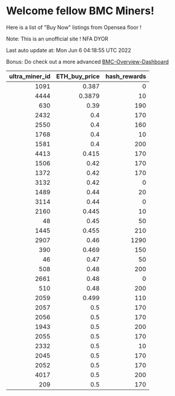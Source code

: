 # Welcome fellow BMC Miners!
Here is a list of "Buy Now" listings from Opensea floor !

Note: This is an unofficial site ! NFA DYOR

Last auto update at: Mon Jun  6 04:18:55 UTC 2022

Bonus: Do check out a more advanced [BMC-Overview-Dashboard](https://dune.com/defifunk/BMC-Overview-Dashboard)


|   ultra_miner_id |   ETH_buy_price |   hash_rewards |
|-----------------:|----------------:|---------------:|
|             1091 |          0.387  |              0 |
|             4444 |          0.3879 |             10 |
|              630 |          0.39   |            190 |
|             2432 |          0.4    |            170 |
|             2550 |          0.4    |            160 |
|             1768 |          0.4    |             10 |
|             1581 |          0.4    |            200 |
|             4413 |          0.415  |            170 |
|             1506 |          0.42   |            170 |
|             1372 |          0.42   |            170 |
|             3132 |          0.42   |              0 |
|             1489 |          0.44   |             20 |
|             3114 |          0.44   |              0 |
|             2160 |          0.445  |             10 |
|               48 |          0.45   |             50 |
|             1445 |          0.455  |            210 |
|             2907 |          0.46   |           1290 |
|              390 |          0.469  |            150 |
|               46 |          0.47   |             50 |
|              508 |          0.48   |            200 |
|             2661 |          0.48   |              0 |
|              510 |          0.48   |            200 |
|             2059 |          0.499  |            110 |
|             2057 |          0.5    |            170 |
|             2056 |          0.5    |            170 |
|             1943 |          0.5    |            200 |
|             2055 |          0.5    |            170 |
|             2332 |          0.5    |             10 |
|             2045 |          0.5    |            170 |
|             2052 |          0.5    |            170 |
|             4017 |          0.5    |            200 |
|              209 |          0.5    |            170 |
